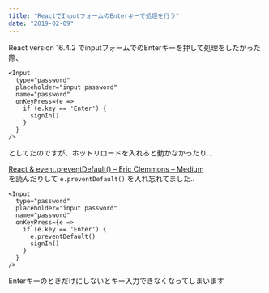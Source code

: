 ```yaml
---
title: "ReactでInputフォームのEnterキーで処理を行う"
date: "2019-02-09"
---
```


React version 16.4.2 でinputフォームでのEnterキーを押して処理をしたかった際、

```
<Input
  type="password"
  placeholder="input password"
  name="password"
  onKeyPress={e =>
    if (e.key == 'Enter') {
      signIn()
    }
  }
/>
```

としてたのですが、ホットリロードを入れると動かなかったり...

[React & event\.preventDefault\(\) – Eric Clemmons – Medium](https://medium.com/@ericclemmons/react-event-preventdefault-78c28c950e46)  
を読んだりして
``` e.preventDefault() ```
を入れ忘れてました..

```
<Input
  type="password"
  placeholder="input password"
  name="password"
  onKeyPress={e =>
    if (e.key == 'Enter') {
      e.preventDefault()
      signIn()
    }
  }
/>
```

Enterキーのときだけにしないとキー入力できなくなってしまいます
